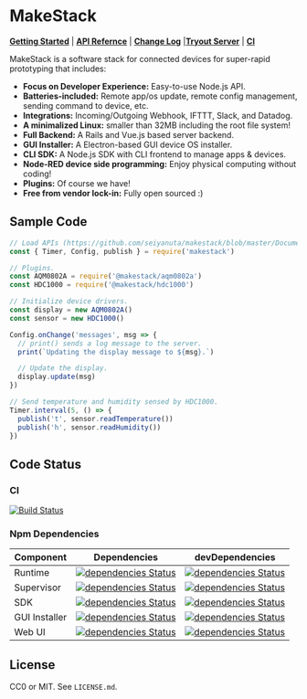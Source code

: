 MakeStack
=========

**[Getting Started](https://github.com/seiyanuta/makestack/blob/master/Documentation/quickstart.md)** | **[API Refernce](https://github.com/seiyanuta/makestack/blob/master/Documentation/api.md)** | **[Change Log](https://github.com/seiyanuta/makestack/blob/master/Documentation/changelog.md)** |**[Tryout Server](https://try-makestack.herokuapp.com/)** | **[CI](https://travis-ci.org/seiyanuta/makestack)**

MakeStack is a software stack for connected devices for super-rapid prototyping that includes:

- **Focus on Developer Experience:** Easy-to-use Node.js API.
- **Batteries-included:** Remote app/os update, remote config management, sending command to device, etc.
- **Integrations:** Incoming/Outgoing Webhook, IFTTT, Slack, and Datadog.
- **A minimalized Linux:** smaller than 32MB including the root file system!
- **Full Backend:** A Rails and Vue.js based server backend.
- **GUI Installer:** A Electron-based GUI device OS installer.
- **CLI SDK:** A Node.js SDK with CLI frontend to manage apps & devices.
- **Node-RED device side programming:** Enjoy physical computing without coding!
- **Plugins:** Of course we have!
- **Free from vendor lock-in:** Fully open sourced :)

Sample Code
-----------

```javascript
// Load APIs (https://github.com/seiyanuta/makestack/blob/master/Documentation/api.md)
const { Timer, Config, publish } = require('makestack')

// Plugins.
const AQM0802A = require('@makestack/aqm0802a')
const HDC1000 = require('@makestack/hdc1000')

// Initialize device drivers.
const display = new AQM0802A()
const sensor = new HDC1000()

Config.onChange('messages', msg => {
  // print() sends a log message to the server.
  print(`Updating the display message to ${msg}.`)

  // Update the display.
  display.update(msg)
})

// Send temperature and humidity sensed by HDC1000.
Timer.interval(5, () => {
  publish('t', sensor.readTemperature())
  publish('h', sensor.readHumidity())
})
```

Code Status
-----------

### CI
[![Build Status](https://travis-ci.org/seiyanuta/makestack.svg?branch=master)](https://travis-ci.org/seiyanuta/makestack)

### Npm Dependencies

| Component | Dependencies | devDependencies |
| ---- | ---- | ---- |
| Runtime | [![dependencies Status](https://david-dm.org/seiyanuta/makestack/status.svg?path=runtime)](https://david-dm.org/seiyanuta/makestack?path=runtime) |[![dependencies Status](https://david-dm.org/seiyanuta/makestack/status.svg?path=runtime&type=dev)](https://david-dm.org/seiyanuta/makestack?path=runtime&type=dev) |
| Supervisor | [![dependencies Status](https://david-dm.org/seiyanuta/makestack/status.svg?path=supervisor)](https://david-dm.org/seiyanuta/makestack?path=supervisor) |[![dependencies Status](https://david-dm.org/seiyanuta/makestack/status.svg?path=supervisor&type=dev)](https://david-dm.org/seiyanuta/makestack?path=supervisor&type=dev) |
| SDK | [![dependencies Status](https://david-dm.org/seiyanuta/makestack/status.svg?path=sdk)](https://david-dm.org/seiyanuta/makestack?path=sdk) |[![dependencies Status](https://david-dm.org/seiyanuta/makestack/status.svg?path=sdk&type=dev)](https://david-dm.org/seiyanuta/makestack?path=sdk&type=dev) |
| GUI Installer | [![dependencies Status](https://david-dm.org/seiyanuta/makestack/status.svg?path=installer)](https://david-dm.org/seiyanuta/makestack?path=installer) |[![dependencies Status](https://david-dm.org/seiyanuta/makestack/status.svg?path=installer&type=dev)](https://david-dm.org/seiyanuta/makestack?path=installer&type=dev) |
| Web UI | [![dependencies Status](https://david-dm.org/seiyanuta/makestack/status.svg?path=server/ui)](https://david-dm.org/seiyanuta/makestack?path=server/ui) |[![dependencies Status](https://david-dm.org/seiyanuta/makestack/status.svg?path=server/ui&type=dev)](https://david-dm.org/seiyanuta/makestack?path=server/ui&type=dev) |


License
-------
CC0 or MIT. See `LICENSE.md`.
